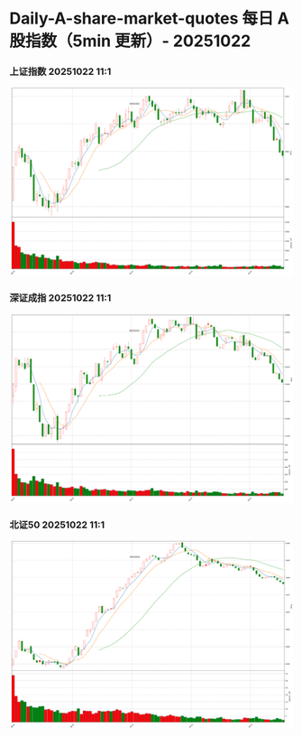 
# Daily-A-share-market-quotes 每日 A 股指数（5min 更新）- 20251022

### 上证指数 20251022 11:1
![](./fig/2025/10/20251022-sh000001.png)

### 深证成指 20251022 11:1
![](./fig/2025/10/20251022-sz399001.png)

### 北证50 20251022 11:1
![](./fig/2025/10/20251022-bj899050.png)
